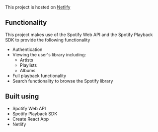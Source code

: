 This project is hosted on [Netlify](https://spotify.jelmersnippe.nl)

## Functionality

This project makes use of the Spotify Web API and the Spotify Playback SDK to provide the following functionality

- Authentication
- Viewing the user's library including:
    - Artists
    - Playlists
    - Albums
- Full playback functionality
- Search functionality to browse the Spotify library

## Built using

- Spotify Web API
- Spotify Playback SDK
- Create React App
- Netlify


